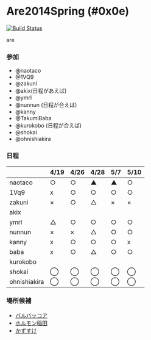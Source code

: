 Are2014Spring (#0x0e)
=============
[![Build Status](https://travis-ci.org/AreKai/Are2014Spring.svg?branch=master)](https://travis-ci.org/AreKai/Are2014Spring)

are

### 参加

- @naotaco
- @1VQ9
- @zakuni
- @akix(日程があえば)
- @ymrl
- @nunnun (日程が合えば)
- @kanny
- @TakumiBaba
- @kurokobo (日程が合えば)
- @shokai
- @ohnishiakira

### 日程

|         | 4/19 | 4/26 | 4/28 | 5/7 | 5/10|
|---------|------|------|------|-----|-----|
| naotaco |  ○  |  ○  |  ▲  |  ▲  |  ○  |
| 1Vq9    |  x   | ○    |  ○  |  ○  |    ○ |
| zakuni  |  ×   | ○    |  △  |  ×  |  ×  |
| akix    |      |      |      |     |     |
| ymrl    |  △  | ○    |  ○  |  ○  |  ○  |
| nunnun  |  ×   |  ×  |  △  |  ○ |   ○|
| kanny   |  x  | ○    |  ○  |  ○  |  x  |
| baba    |  x   |  ○  |   △  | ○  |  ○ |
| kurokobo |      |      |      |     |     |
| shokai | ◯ | ◯ | ◯ | ◯ | ◯ |
| ohnishiakira | ◯ | ◯ | ◯ | ◯ | ◯ |

### 場所候補

- [バルバッコア](http://www.barbacoa.jp/)
- [ホルモン稲田](http://www.kuroge-wagyu.com/hi/)
- [かずすけ](http://tabelog.com/kanagawa/A1404/A140405/14018634/)
